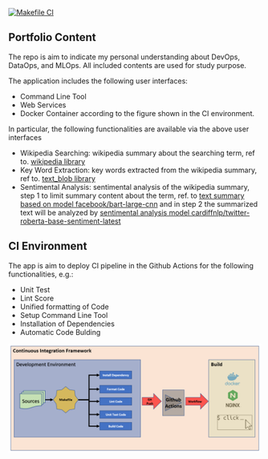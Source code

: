 [![Makefile CI](https://github.com/caca888/MLportfolio/actions/workflows/makefile.yml/badge.svg)](https://github.com/caca888/MLportfolio/actions/workflows/makefile.yml)

## Portfolio Content
The repo is aim to indicate my personal understanding about DevOps, DataOps, and MLOps. All included contents are used for study purpose. 

The application includes the following user interfaces:
* Command Line Tool 
* Web Services
* Docker Container
according to the figure shown in the CI environment.

In particular, the following functionalities are available via the above user interfaces
* Wikipedia Searching: wikipedia summary about the searching term, ref to. [wikipedia library](https://pypi.org/project/wikipedia/)
* Key Word Extraction: key words extracted from the wikipedia summary, ref to. [text_blob library](https://textblob.readthedocs.io/en/dev/)
* Sentimental Analysis: sentimental analysis of the wikipedia summary, step 1 to limit summary content about the term, ref. to [text summary based on model facebook/bart-large-cnn](https://huggingface.co/facebook/bart-large-cnn) and in step 2 the summarized text will be analyzed by [sentimental analysis model cardiffnlp/twitter-roberta-base-sentiment-latest](https://huggingface.co/cardiffnlp/twitter-roberta-base-sentiment-latest)


## CI Environment

The app is aim to deploy CI pipeline in the Github Actions for the following functionalities, e.g.:
* Unit Test
* Lint Score
* Unified formatting of Code
* Setup Command Line Tool
* Installation of Dependencies
* Automatic Code Bulding
  
  
![CI Environment](/img/CI.PNG)
